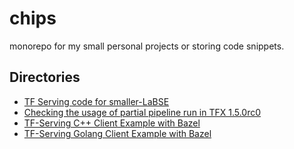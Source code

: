 # chips

monorepo for my small personal projects or storing code snippets.

## Directories

* [TF Serving code for smaller-LaBSE](./smaller-labse-tf-serving)
* [Checking the usage of partial pipeline run in TFX 1.5.0rc0](./tfx-15rc-partial-pipeline-runs)
* [TF-Serving C++ Client Example with Bazel](./tf-serving-cpp-client-example)
* [TF-Serving Golang Client Example with Bazel](./tfs-go-client-example)
